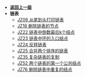<!-- 侧边栏 _sidebar.md -->

- [**返回上一级**](/算法/剑指Offer/README.md)
- **链表**
  - [JZ06 从尾到头打印链表](/算法/剑指Offer/01_链表/JZ06_从尾到头打印链表.md)
  - [JZ18 删除链表的节点](/算法/剑指Offer/01_链表/JZ18_删除链表的节点.md)
  - [JZ22 链表中倒数最后k个结点](/算法/剑指Offer/01_链表/JZ22_链表中倒数最后k个结点.md)
  - [JZ23 链表中环的入口结点](/算法/剑指Offer/01_链表/JZ23_链表中环的入口结点.md)
  - [JZ24 反转链表](/算法/剑指Offer/01_链表/JZ24_反转链表.md)
  - [JZ25 合并两个排序的链表](/算法/剑指Offer/01_链表/JZ25_合并两个排序的链表.md)
  - [JZ35 复杂链表的复制](/算法/剑指Offer/01_链表/JZ35_复杂链表的复制.md)
  - [JZ52 两个链表的第一个公共结点](/算法/剑指Offer/01_链表/JZ52_两个链表的第一个公共结点.md)
  - [JZ76 删除链表中重复的结点](/算法/剑指Offer/01_链表/JZ76_删除链表中重复的结点.md)